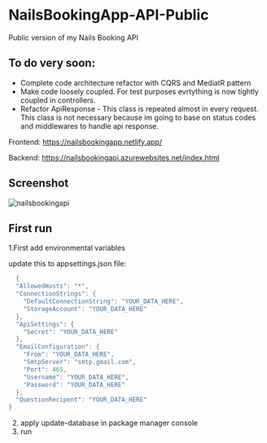 # NailsBookingApp-API-Public
Public version of my Nails Booking API

## To do very soon:
- Complete code architecture refactor with CQRS and MediatR pattern
- Make code loosely coupled. For test purposes evrtything is now tightly coupled in controllers.
- Refactor ApiResponse - This class is repeated almost in every request. This class is not necessary because im going to base on status codes and middlewares to handle api response.

Frontend: https://nailsbookingapp.netlify.app/

Backend: https://nailsbookingapi.azurewebsites.net/index.html

## Screenshot
![nailsbookingapi](https://github.com/GitMalmoer/NailsBookingApp-API-Public/assets/113827015/cd47243c-7713-4d4d-ab6a-1f5b5035ac58)

## First run

1.First add environmental variables

update this to appsettings.json file:
```csharp
  {
  "AllowedHosts": "*",
  "ConnectionStrings": {
    "DefaultConnectionString": "YOUR_DATA_HERE",
    "StorageAccount": "YOUR_DATA_HERE"
  },
  "ApiSettings": {
    "Secret": "YOUR_DATA_HERE"
  },
  "EmailConfiguration": {
    "From": "YOUR_DATA_HERE",
    "SmtpServer": "smtp.gmail.com",
    "Port": 465,
    "Username": "YOUR_DATA_HERE",
    "Password": "YOUR_DATA_HERE"
  },
  "QuestionRecipent": "YOUR_DATA_HERE"
}
```

2. apply update-database in package manager console
3. run
    

